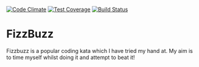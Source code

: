 [![Code Climate](https://codeclimate.com/github/katebeavis/FizzBuzz/badges/gpa.svg)](https://codeclimate.com/github/katebeavis/FizzBuzz) [![Test Coverage](https://codeclimate.com/github/katebeavis/FizzBuzz/badges/coverage.svg)](https://codeclimate.com/github/katebeavis/FizzBuzz) [![Build Status](https://travis-ci.org/katebeavis/FizzBuzz.svg?branch=master)](https://travis-ci.org/katebeavis/FizzBuzz)
# FizzBuzz

Fizzbuzz is a popular coding kata which I have tried my hand at. My aim is to time myself whilst doing it and attempt to beat it!
